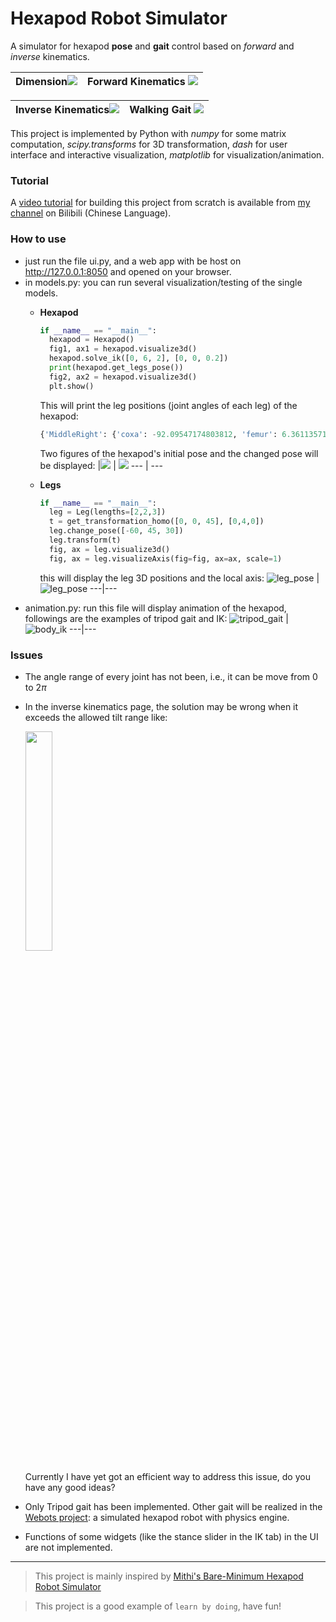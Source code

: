 # Hexapod Robot Simulator

A simulator for hexapod **pose** and **gait** control based on *forward* and *inverse* kinematics.

|Dimension![](media/useage-dimension.gif) |Forward Kinematics ![](media/useage-fk.gif)
--- | ---

|Inverse Kinematics![](media/useage-ik.gif) |Walking Gait ![](media/useage-gait.gif)
--- | ---

This project is implemented by Python with *numpy* for some matrix computation, *scipy.transforms* for 3D transformation, *dash* for user interface and interactive visualization, *matplotlib* for visualization/animation. 

### Tutorial
A [video tutorial](https://www.bilibili.com/video/BV1qF41167Sx) for building this project from scratch is available from [my channel](https://space.bilibili.com/13031745) on Bilibili (Chinese Language).

### How to use
+ just run the file ui.py, and a web app with be host on http://127.0.0.1:8050 and opened on your browser.
+ in models.py: you can run several visualization/testing of the single models.
  + **Hexapod** 
    ```python
    if __name__ == "__main__":
      hexapod = Hexapod()
      fig1, ax1 = hexapod.visualize3d()
      hexapod.solve_ik([0, 6, 2], [0, 0, 0.2])
      print(hexapod.get_legs_pose())
      fig2, ax2 = hexapod.visualize3d()
      plt.show()
    ```
    This will print the leg positions (joint angles of each leg) of the hexapod:
    ```python
    {'MiddleRight': {'coxa': -92.09547174803812, 'femur': 6.36113571972891, 'tibia': -64.60434061668676}, 'FrontRight': {'coxa': -45.09639870158676, 'femur': 0.09531185287904773, 'tibia': -78.66206919332849}, 'FrontLeft': {'coxa': 45.10012726867826, 'femur': -12.077624233788663, 'tibia': -64.00686346144602}, 'MiddleLeft': {'coxa': 88.11133082594907, 'femur': -18.539795381247323, 'tibia': -49.1551576670496}, 'RearLeft': {'coxa': 130.89088550579493, 'femur': -11.540579859453953, 'tibia': -40.477079527074935}, 'RearRight': {'coxa': -139.3256544041924, 'femur': 0.7673781486253016, 'tibia': -44.45742377675202}}
    ```
    
    Two figures of the hexapod's initial pose and the changed pose will be displayed:
    |![](media/plt_ex1_initial.png) | ![](media/plt_ex1_ik.png)
    --- | ---
    
  + **Legs**
    ```python
    if __name__ == "__main__":
      leg = Leg(lengths=[2,2,3])
      t = get_transformation_homo([0, 0, 45], [0,4,0])
      leg.change_pose([-60, 45, 30])
      leg.transform(t)
      fig, ax = leg.visualize3d()
      fig, ax = leg.visualizeAxis(fig=fig, ax=ax, scale=1)
    ```
    this will display the leg 3D positions and the local axis:
    ![leg_pose](media/leg_pose1.png) | ![leg_pose](media/leg_pose2.png) 
    ---|---
+ animation.py: run this file will display animation of the hexapod, followings are the examples of tripod gait and IK:
    ![tripod_gait](media/plt_ani_tripod_gait.gif) | ![body_ik](media/plt_body_ik.gif) 
    ---|---

### Issues
+ The angle range of every joint has not been, i.e., it can be move from 0 to $2\pi$
+ In the inverse kinematics page, the solution may be wrong when it exceeds the allowed tilt range like:
  <!-- ![ik_issue](media/ik-issue.gif) -->

  <img src="media/ik-issue.gif" width=30%>
  
  Currently I have yet got an efficient way to address this issue, do you have any good ideas? 
+ Only Tripod gait has been implemented. Other gait will be realized in the [Webots project](): a simulated hexapod robot with physics engine.
+ Functions of some widgets (like the stance slider in the IK tab) in the UI are not implemented. 

---

> This project is mainly inspired by [Mithi's Bare-Minimum Hexapod Robot Simulator](https://github.com/mithi/hexapod)

> This project is a good example of `learn by doing`, have fun!


